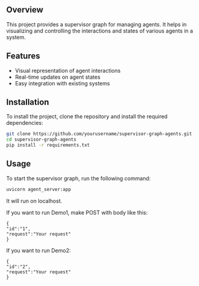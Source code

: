 ## Overview

This project provides a supervisor graph for managing agents. It helps in visualizing and controlling the interactions and states of various agents in a system.

## Features

- Visual representation of agent interactions
- Real-time updates on agent states
- Easy integration with existing systems

## Installation

To install the project, clone the repository and install the required dependencies:

```bash
git clone https://github.com/yourusername/supervisor-graph-agents.git
cd supervisor-graph-agents
pip install -r requirements.txt
```

## Usage

To start the supervisor graph, run the following command:

```bash
uvicorn agent_server:app
```

It will run on localhost.

If you want to run Demo1, make POST with body like this:

```
{
"id":"1",
"request":"Your request"
}
```

If you want to run Demo2:

```
{
"id":"2",
"request":"Your request"
}
```
